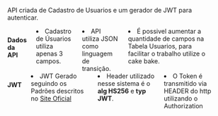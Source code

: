 
<div class="row">
    <div class="columns large-12">
        <div class="ctp-warning alert text-center">
            <p>API criada de Cadastro de Usuarios e um gerador de JWT para autenticar.</p>
        </div>
        <div id="url-rewriting-warning" class="alert url-rewriting">
        </div>
    </div>
</div>
<div class="row">
<div class="columns large-6">
        <h4>Dados da API</h4>
        <li class="bullet success">Cadastro de Úsuarios utiliza apenas 3 campos.</li>
        <li class="bullet success">API utiliza JSON como linguagem de transição.</li>
        <li class="bullet success">É possivel aumentar a quantidade de campos na Tabela Usuarios, para facilitar o trabalho utilize o cake bake.</li>
        <ul>
</div>
<div class="columns large-6">
<h4>JWT</h4>
<li class="bullet success">JWT Gerado seguindo os Padrões descritos no <a target="_blank" href="https://jwt.io/">Site Oficial </a></li>
<li class="bullet success">Header utilizado nesse sistema é o <b>alg HS256</b> e <b>typ JWT</b>.</li>
<li class="bullet success">O Token é transmitido via HEADER do http utilizando o Authorization</li>
</div>
</div>
